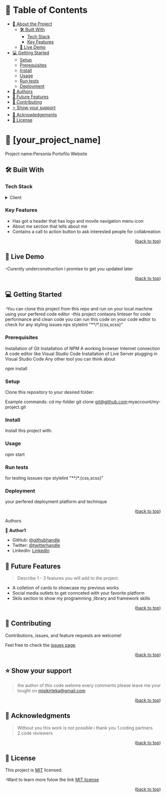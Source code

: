 <a name="readme-top"></a>

<!--
HOW TO USE:
This is an example of how you may give instructions on setting up your project locally.

Modify this file to match your project and remove sections that don't apply.

REQUIRED SECTIONS:
- Table of Contents
- About the Project
  - Built With
  - Live Demo
- Getting Started
- Authors
- Future Features
- Contributing
- Show your support
- Acknowledgements
- License
<div align="center">
 <h3><b>Microverse README Template</b></h3>

</div>

<!-- TABLE OF CONTENTS -->

# 📗 Table of Contents

- [📖 About the Project](#about-project)
  - [🛠 Built With](#built-with)
    - [Tech Stack](#tech-stack)
    - [Key Features](#key-features)
  - [🚀 Live Demo](#live-demo)
- [💻 Getting Started](#getting-started)
  - [Setup](#setup)
  - [Prerequisites](#prerequisites)
  - [Install](#install)
  - [Usage](#usage)
  - [Run tests](#run-tests)
  - [Deployment](#triangular_flag_on_post-deployment)
- [👥 Authors](#authors)
- [🔭 Future Features](#future-features)
- [🤝 Contributing](#contributing)
- [⭐️ Show your support](#support)
- [🙏 Acknowledgements](#acknowledgements)
- [📝 License](#license)

<!-- PROJECT DESCRIPTION -->

# 📖 [your_project_name] <a name="about-project"></a>

Project name:Personla Portofilo Website 

## 🛠 Built With <a name="built-with"></a>

### Tech Stack <a name="tech-stack"></a>

<details>
  <summary>Client</summary>
  Nothing sepecial here the project only uses css and html as the project is only get started
</details>
<!-- Features -->

### Key Features <a name="key-features"></a>



- Has got a header that has logo and movile navigation menu icon
- About me section that tells about me
- Contains a call to action button to ask interested people for collabreation 

<p align="right">(<a href="#readme-top">back to top</a>)</p>

<!-- LIVE DEMO -->

## 🚀 Live Demo <a name="live-demo"></a>

-Curently underconstruction i promise to get you updated later

<p align="right">(<a href="#readme-top">back to top</a>)</p>

<!-- GETTING STARTED -->

## 💻 Getting Started <a name="getting-started"></a>

-You can clone this project from this repo and run on your local machine using your perfered code editor 
-this project contaons linteser for code performance and clean code you can run this code on your code editor to check for any styling issues npx stylelint "**/*.{css,scss}"

### Prerequisites

Installation of Git
Installation of NPM
A working browser
Internet connection
A code editor like Visual Studio Code
Installation of Live Server plugging in Visual Studio Code
Any other tool you can think about

npm install 

### Setup

Clone this repository to your desired folder:

Example commands:
  cd my-folder
  git clone git@github.com:myaccount/my-project.git

### Install

Install this project with:

<!--
Example command:

```sh
  cd my-project
  gem install
```
--->

### Usage

npm start

<!--
Example command:

```sh
  rails server
```
--->

### Run tests

for testing isssues npx stylelint "**/*.{css,scss}"

<!--
Example command:

```sh
  bin/rails test test/models/article_test.rb
```
--->

### Deployment
your perfered deployment platform and techinque 

<!--
Example:

```sh

```
 -->

<p align="right">(<a href="#readme-top">back to top</a>)</p>

<!-- AUTHORS -->
Authors <a name="authors"></a>

👤 **Author1**

- GitHub: [@githubhandle](https://github.com/githubhandle)
- Twitter: [@twitterhandle](https://twitter.com/twitterhandle)
- LinkedIn: [LinkedIn](https://linkedin.com/in/linkedinhandle)



## 🔭 Future Features <a name="future-features"></a>

> Describe 1 - 3 features you will add to the project.

- A colletion of cards to showcase my previous works
- Social media outlets to get connceted with your favorite platform
- Skils section to show my programming ,library and framework skills

<p align="right">(<a href="#readme-top">back to top</a>)</p>

<!-- CONTRIBUTING -->

## 🤝 Contributing <a name="contributing"></a>

Contributions, issues, and feature requests are welcome!

Feel free to check the [issues page](../../issues/).

<p align="right">(<a href="#readme-top">back to top</a>)</p>

<!-- SUPPORT -->

## ⭐️ Show your support <a name="support"></a>

>the author of this code welome every comments please leave me your tought on misikirteka@gmail.com

<p align="right">(<a href="#readme-top">back to top</a>)</p>

<!-- ACKNOWLEDGEMENTS -->

## 🙏 Acknowledgments <a name="acknowledgements"></a>

> Without you this work is not possible i thank you
1.coding partners
2.code reviewers 
<p align="right">(<a href="#readme-top">back to top</a>)</p>


<!-- LICENSE -->

## 📝 License <a name="license"></a>

This project is [MIT](./LICENSE) licensed.

-Want to learn more folow the link [MIT license](https://choosealicense.com/licenses/mit/) 

<p align="right">(<a href="#readme-top">back to top</a>)</p>
